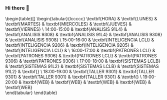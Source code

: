 ### Hi there 👋

<!--
**Alan16263/Alan16263** is a ✨ _special_ ✨ repository because its `README.md` (this file) appears on your GitHub profile.

Here are some ideas to get you started:

- 🔭 I’m currently working on ...
- 🌱 I’m currently learning ...
- 👯 I’m looking to collaborate on ...
- 🤔 I’m looking for help with ...
- 💬 Ask me about ...
- 📫 How to reach me: ...
- 😄 Pronouns: ...
- ⚡ Fun fact: ...
-->
\begin{table}[]
\begin{tabular}{lccccc}
\textbf{HORA} & \textbf{LUNES}             & \textbf{MARTES}            & \textbf{MIERCOLES}         & \textbf{JUEVES}            & \textbf{VIERNES}       \\
14:00-15:00   & \textbf{ANALISIS 91L4}     & \textbf{ANALISIS 9308}     & \textbf{ANALISIS 91L4}     & \textbf{ANALISIS 9308}     & \textbf{ANALISIS 9308} \\
15:00-16:00   & \textbf{INTELIGENCIA LCLI} & \textbf{INTELIGENCIA 9206} & \textbf{INTELIGENCIA 9205} & \textbf{INTELIGENCIA LCLI} &                        \\
16:00-17:00   & \textbf{PATRONES LCLI}     & \textbf{PATRONES 9306}     & \textbf{PATRONES LCLI}     & \textbf{PATRONES 9306}     & \textbf{PATRONES 9306} \\
17:00-18:00   & \textbf{SISTEMAS LCLB}     & \textbf{SISTEMAS 91L2}     & \textbf{SISTEMAS LCLB}     & \textbf{SISTEMAS 91L2}     & \textbf{}              \\
18:00-19:00   & \textbf{TALLER 9301}       & \textbf{TALLER 9301}       & \textbf{TALLER 9301}       & \textbf{TALLER 9301}       & \textbf{}              \\
19:00-20:00   & \textbf{WEB}               & \textbf{WEB}               & \textbf{WEB}               & \textbf{WEB}               & \textbf{WEB}          
\end{tabular}
\end{table}
